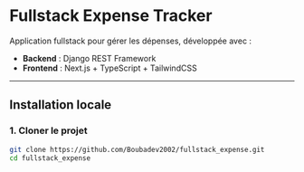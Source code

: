 # Fullstack Expense Tracker

Application fullstack pour gérer les dépenses, développée avec :
- **Backend** : Django REST Framework
- **Frontend** : Next.js + TypeScript + TailwindCSS

---

## Installation locale

### 1. Cloner le projet
```bash
git clone https://github.com/Boubadev2002/fullstack_expense.git
cd fullstack_expense
